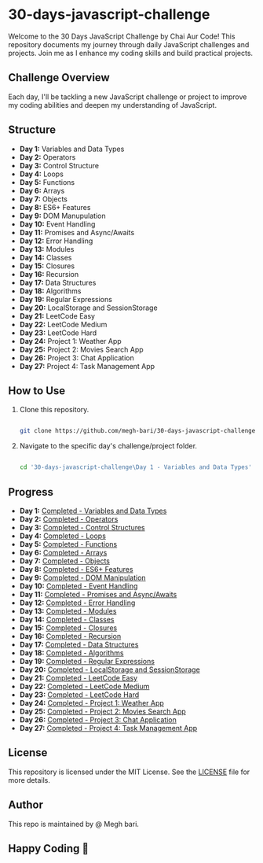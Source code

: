 # 30-days-javascript-challenge

Welcome to the 30 Days JavaScript Challenge by Chai Aur Code! This repository documents my journey through daily JavaScript challenges and projects. Join me as I enhance my coding skills and build practical projects.

## Challenge Overview

Each day, I'll be tackling a new JavaScript challenge or project to improve my coding abilities and deepen my understanding of JavaScript.

## Structure

- **Day 1:** Variables and Data Types
- **Day 2:** Operators
- **Day 3:** Control Structure
- **Day 4:** Loops
- **Day 5:** Functions
- **Day 6:** Arrays
- **Day 7:** Objects
- **Day 8:** ES6+ Features
- **Day 9:** DOM Manupulation
- **Day 10:** Event Handling
- **Day 11:** Promises and Async/Awaits
- **Day 12:** Error Handling
- **Day 13:** Modules
- **Day 14:** Classes
- **Day 15:** Closures
- **Day 16:** Recursion
- **Day 17:** Data Structures
- **Day 18:** Algorithms
- **Day 19:** Regular Expressions
- **Day 20:** LocalStorage and SessionStorage
- **Day 21:** LeetCode Easy
- **Day 22:** LeetCode Medium
- **Day 23:** LeetCode Hard
- **Day 24:** Project 1: Weather App
- **Day 25:** Project 2: Movies Search App
- **Day 26:** Project 3: Chat Application
- **Day 27:** Project 4: Task Management App

## How to Use

1. Clone this repository.

   ```bash

   git clone https://github.com/megh-bari/30-days-javascript-challenge.git

   ```

2. Navigate to the specific day's challenge/project folder.

   ```bash

   cd '30-days-javascript-challenge\Day 1 - Variables and Data Types'

   ```

## Progress

- **Day 1:** [Completed - Variables and Data Types](Progress.md#day-1-variables-and-data-types)
- **Day 2:** [Completed - Operators](Progress.md#day-2-operators)
- **Day 3:** [Completed - Control Structures](Progress.md#day-3-control-structures)
- **Day 4:** [Completed - Loops](Progress.md#day-4-loops)
- **Day 5:** [Completed - Functions](Progress.md#day-5-functions)
- **Day 6:** [Completed - Arrays](Progress.md#day-6-arrays)
- **Day 7:** [Completed - Objects](Progress.md#day-7-objects)
- **Day 8:** [Completed - ES6+ Features](Progress.md#day-8-es6-features)
- **Day 9:** [Completed - DOM Manipulation](Progress.md#day-9-dom-manipulation)
- **Day 10:** [Completed - Event Handling](Progress.md#day-10-event-handling)
- **Day 11:** [Completed - Promises and Async/Awaits](Progress.md#day-11-promises-and-async-and-awaits)
- **Day 12:** [Completed - Error Handling](Progress.md#day-12-error-handling)
- **Day 13:** [Completed - Modules](Progress.md#day-13-modules)
- **Day 14:** [Completed - Classes](Progress.md#day-14-classes)
- **Day 15:** [Completed - Closures](Progress.md#day-15-closures)
- **Day 16:** [Completed - Recursion](Progress.md#day-16-recursion)
- **Day 17:** [Completed - Data Structures](Progress.md#day-17-data-structures)
- **Day 18:** [Completed - Algorithms](Progress.md#day-18-algorithms)
- **Day 19:** [Completed - Regular Expressions](Progress.md#day-19-regular-expressions)
- **Day 20:** [Completed - LocalStorage and SessionStorage](Progress.md#day-20-localstorage-and-sessionstorage)
- **Day 21:** [Completed - LeetCode Easy](Progress.md#day-21-leetcode-easy)
- **Day 22:** [Completed - LeetCode Medium](Progress.md#day-22-leetcode-medium)
- **Day 23:** [Completed - LeetCode Hard](Progress.md#day-23-leetcode-hard)
- **Day 24:** [Completed - Project 1: Weather App](Progress.md#day-24-project-1-weather-app)
- **Day 25:** [Completed - Project 2: Movies Search App](Progress.md#day-25-project-2-movies-search-app)
- **Day 26:** [Completed - Project 3: Chat Application](Progress.md#day-26-project-3-chat-application)
- **Day 27:** [Completed - Project 4: Task Management App](Progress.md#day-27-project-4-task-management-app)

## License

This repository is licensed under the MIT License. See the [LICENSE](./LICENSE) file for more details.

## Author

This repo is maintained by @ Megh bari.

## Happy Coding 🎈
